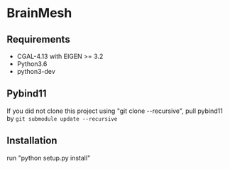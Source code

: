 # BrainMesh

## Requirements

 - CGAL-4.13 with EIGEN >= 3.2
 - Python3.6
 - python3-dev

## Pybind11

If you did not clone this project using "git clone --recursive", pull pybind11 by
`git submodule update --recursive`

## Installation

run "python setup.py install"
